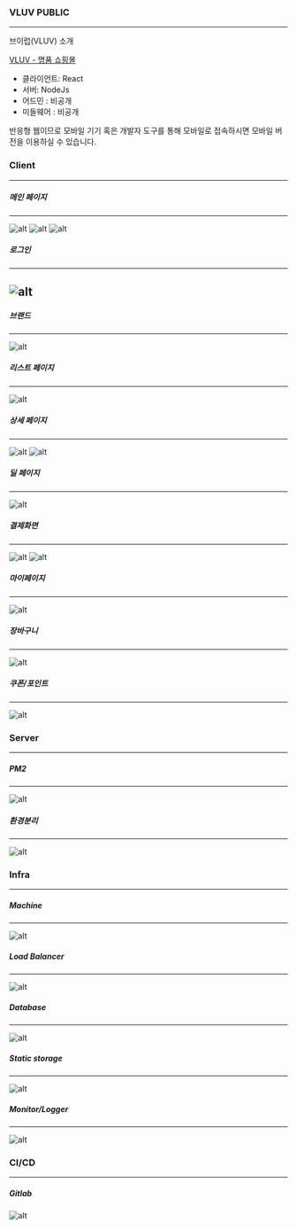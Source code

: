 ### VLUV PUBLIC
---

브이럽(VLUV) 소개

[VLUV - 명품 쇼핑몰 ](https://www.vluv.co.kr)

- 클라이언트: React
- 서버: NodeJs
- 어드민 : 비공개
- 미들웨어 : 비공개

반응형 웹이므로 모바일 기기 혹은 개발자 도구를 통해 모바일로 접속하시면
모바일 버전을 이용하실 수 있습니다.

### Client
---

##### 메인 페이지
---
![alt](/images/cli/메인.PNG)
![alt](/images/cli/메인2.PNG)
![alt](/images/cli/메인3.PNG)

##### 로그인
---
![alt](/images/cli/로그인.PNG)
---
##### 브랜드
---
![alt](/images/cli/브랜드.PNG)


##### 리스트 페이지
---
![alt](/images/cli/리스트.PNG)

##### 상세 페이지
---
![alt](/images/cli/상세.PNG)
![alt](/images/cli/상세2.PNG)


##### 딜 페이지
---
![alt](/images/cli/핫딜.PNG)

##### 결제화면
---
![alt](/images/cli/결제.PNG)
![alt](/images/cli/결제2.PNG)

##### 마이페이지
---
![alt](/images/cli/마이페이지.PNG)


##### 장바구니
---
![alt](/images/cli/장바구니.PNG)

##### 쿠폰/포인트
---
![alt](/images/cli/쿠폰_포인트.PNG)


### Server
---
##### PM2
---
![alt](/images/svr/pm2.PNG)

##### 환경분리
---
![alt](/images/svr/환경분리.PNG)


### Infra
---
##### Machine
---
![alt](/images/aws/ec2.PNG)

##### Load Balancer
---
![alt](/images/aws/elb.PNG)

##### Database
---
![alt](/images/aws/rds.PNG)

##### Static storage
---
![alt](/images/aws/s3.PNG)

##### Monitor/Logger
---
![alt](/images/aws/cwa.PNG)


### CI/CD
---

##### Gitlab

![alt](/images/aws/gitlab.PNG)
